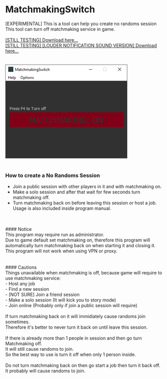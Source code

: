 # MatchmakingSwitch
[EXPERIMENTAL] This is a tool can help you create no randoms session<br>
This tool can turn off matchmaking service in game.<br>
<br>
[[STILL TESTING] Download here...](https://raw.githubusercontent.com/Barracuda10/MatchmakingSwitch/master/Release/MatchmakingSwitch.exe)<br>
[[STILL TESTING] [LOUDER NOTIFICATION SOUND VERSION] Download here...](https://raw.githubusercontent.com/Barracuda10/MatchmakingSwitch/master/Release/MatchmakingSwitch_ffmpeg.exe)<br>
<br>
<br>
<img src="https://github.com/Barracuda10/others/blob/master/MatchmakingSwitch/matchmakingswitch.png"><br>
<br>
### How to create a No Randoms Session<br>
-  Join a public session with other players in it and with matchmaking on.<br>
-  Make a solo session and after that wait for few seconds turn matchmaking off.<br>
-  Turn matchmaking back on before leaving this session or host a job.<br>
Usage is also included inside program manual.<br>
<br>
<br>
#### Notice <br>
This program may require run as administrator.<br>
Due to game default set matchmaking on, therefore this program will automatically turn matchmaking back on when starting it and closing it.<br>
This program will not work when using VPN or proxy.<br>
<br>
<br>
#### Cautions<br>
Things unavailable when matchmaking is off, because game will require to use matchmaking service:<br>
-  Host any job<br>
-  Find a new session<br>
-  [NOT SURE] Join a friend session<br>
-  Make a solo session (It will kick you to story mode)<br>
-  Join online (Probably only if join a public session will require)<br>
<br>
If turn matchmaking back on it will immidiately cause randoms join sometimes.<br>
Therefore it's better to never turn it back on until leave this session.<br>
<br>
If there is already more than 1 people in session and then go turn Matchmaking off.<br>
It will still cause randoms to join.<br>
So the best way to use is turn it off when only 1 person inside.<br>
<br>
Do not turn matchmaking back on then go start a job then turn it back off.<br>
It probably will cause randoms to join.<br>
<br>
